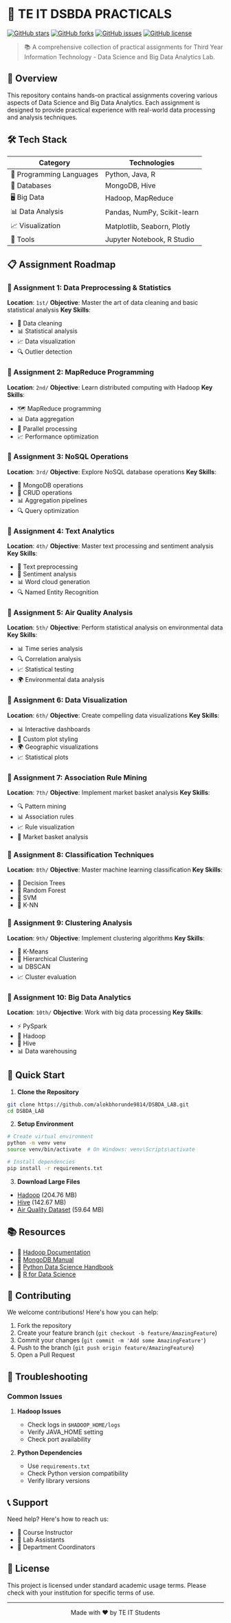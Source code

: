 # 🚀 TE IT DSBDA PRACTICALS

[![GitHub stars](https://img.shields.io/github/stars/alokbhorunde9814/DSBDA_LAB?style=social)](https://github.com/alokbhorunde9814/DSBDA_LAB/stargazers)
[![GitHub forks](https://img.shields.io/github/forks/alokbhorunde9814/DSBDA_LAB?style=social)](https://github.com/alokbhorunde9814/DSBDA_LAB/network/members)
[![GitHub issues](https://img.shields.io/github/issues/alokbhorunde9814/DSBDA_LAB)](https://github.com/alokbhorunde9814/DSBDA_LAB/issues)
[![GitHub license](https://img.shields.io/github/license/alokbhorunde9814/DSBDA_LAB)](https://github.com/alokbhorunde9814/DSBDA_LAB/blob/main/LICENSE)

> 📚 A comprehensive collection of practical assignments for Third Year Information Technology - Data Science and Big Data Analytics Lab.

## 🎯 Overview

This repository contains hands-on practical assignments covering various aspects of Data Science and Big Data Analytics. Each assignment is designed to provide practical experience with real-world data processing and analysis techniques.

## 🛠️ Tech Stack

<div align="center">

| Category | Technologies |
|----------|-------------|
| 🐍 Programming Languages | Python, Java, R |
| 💾 Databases | MongoDB, Hive |
| 🖥️ Big Data | Hadoop, MapReduce |
| 📊 Data Analysis | Pandas, NumPy, Scikit-learn |
| 📈 Visualization | Matplotlib, Seaborn, Plotly |
| 🔧 Tools | Jupyter Notebook, R Studio |

</div>

## 📋 Assignment Roadmap

### 📌 Assignment 1: Data Preprocessing & Statistics
**Location**: `1st/`
**Objective**: Master the art of data cleaning and basic statistical analysis
**Key Skills**:
- 🧹 Data cleaning
- 📊 Statistical analysis
- 📈 Data visualization
- 🔍 Outlier detection

### 📌 Assignment 2: MapReduce Programming
**Location**: `2nd/`
**Objective**: Learn distributed computing with Hadoop
**Key Skills**:
- 🗺️ MapReduce programming
- 📊 Data aggregation
- 🔄 Parallel processing
- 📈 Performance optimization

### 📌 Assignment 3: NoSQL Operations
**Location**: `3rd/`
**Objective**: Explore NoSQL database operations
**Key Skills**:
- 💾 MongoDB operations
- 🔄 CRUD operations
- 📊 Aggregation pipelines
- 🔍 Query optimization

### 📌 Assignment 4: Text Analytics
**Location**: `4th/`
**Objective**: Master text processing and sentiment analysis
**Key Skills**:
- 📝 Text preprocessing
- 🎯 Sentiment analysis
- 📊 Word cloud generation
- 🔍 Named Entity Recognition

### 📌 Assignment 5: Air Quality Analysis
**Location**: `5th/`
**Objective**: Perform statistical analysis on environmental data
**Key Skills**:
- 📊 Time series analysis
- 🔍 Correlation analysis
- 📈 Statistical testing
- 🌍 Environmental data analysis

### 📌 Assignment 6: Data Visualization
**Location**: `6th/`
**Objective**: Create compelling data visualizations
**Key Skills**:
- 📊 Interactive dashboards
- 🎨 Custom plot styling
- 🌍 Geographic visualizations
- 📈 Statistical plots

### 📌 Assignment 7: Association Rule Mining
**Location**: `7th/`
**Objective**: Implement market basket analysis
**Key Skills**:
- 🔍 Pattern mining
- 📊 Association rules
- 📈 Rule visualization
- 🛒 Market basket analysis

### 📌 Assignment 8: Classification Techniques
**Location**: `8th/`
**Objective**: Master machine learning classification
**Key Skills**:
- 🌳 Decision Trees
- 🌲 Random Forest
- 🎯 SVM
- 👥 K-NN

### 📌 Assignment 9: Clustering Analysis
**Location**: `9th/`
**Objective**: Implement clustering algorithms
**Key Skills**:
- 🔢 K-Means
- 🌳 Hierarchical Clustering
- 📊 DBSCAN
- 📈 Cluster evaluation

### 📌 Assignment 10: Big Data Analytics
**Location**: `10th/`
**Objective**: Work with big data processing
**Key Skills**:
- ⚡ PySpark
- 🐘 Hadoop
- 🐝 Hive
- 📊 Data warehousing

## 🚀 Quick Start

1. **Clone the Repository**
```bash
git clone https://github.com/alokbhorunde9814/DSBDA_LAB.git
cd DSBDA_LAB
```

2. **Setup Environment**
```bash
# Create virtual environment
python -m venv venv
source venv/bin/activate  # On Windows: venv\Scripts\activate

# Install dependencies
pip install -r requirements.txt
```

3. **Download Large Files**
- [Hadoop](https://hadoop.apache.org/releases.html) (204.76 MB)
- [Hive](https://hive.apache.org/downloads.html) (142.67 MB)
- [Air Quality Dataset](https://www.kaggle.com/datasets) (59.64 MB)

## 📚 Resources

- 📖 [Hadoop Documentation](https://hadoop.apache.org/docs/current/)
- 📖 [MongoDB Manual](https://docs.mongodb.com/manual/)
- 📖 [Python Data Science Handbook](https://jakevdp.github.io/PythonDataScienceHandbook/)
- 📖 [R for Data Science](https://r4ds.had.co.nz/)

## 🤝 Contributing

We welcome contributions! Here's how you can help:

1. Fork the repository
2. Create your feature branch (`git checkout -b feature/AmazingFeature`)
3. Commit your changes (`git commit -m 'Add some AmazingFeature'`)
4. Push to the branch (`git push origin feature/AmazingFeature`)
5. Open a Pull Request

## 🐛 Troubleshooting

### Common Issues

1. **Hadoop Issues**
   - Check logs in `$HADOOP_HOME/logs`
   - Verify JAVA_HOME setting
   - Check port availability

2. **Python Dependencies**
   - Use `requirements.txt`
   - Check Python version compatibility
   - Verify library versions

## 📞 Support

Need help? Here's how to reach us:

- 📧 Course Instructor
- 👥 Lab Assistants
- 📱 Department Coordinators

## 📄 License

This project is licensed under standard academic usage terms. Please check with your institution for specific terms of use.

---

<div align="center">
Made with ❤️ by TE IT Students
</div> 